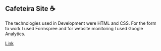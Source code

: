 ## Cafeteira Site :coffee:
The technologies used in Development were HTML and CSS. For the form to work I used Formspree and for website monitoring I used Google Analytics.

[Link](https://gabrielsantos198.github.io/Site-Cafeteria/)
